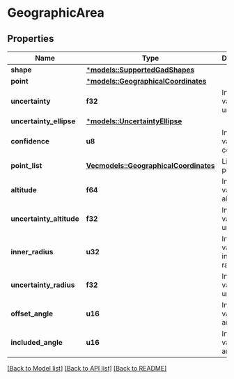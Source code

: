 # GeographicArea

## Properties
Name | Type | Description | Notes
------------ | ------------- | ------------- | -------------
**shape** | [***models::SupportedGadShapes**](SupportedGADShapes.md) |  | 
**point** | [***models::GeographicalCoordinates**](GeographicalCoordinates.md) |  | 
**uncertainty** | **f32** | Indicates value of uncertainty. | 
**uncertainty_ellipse** | [***models::UncertaintyEllipse**](UncertaintyEllipse.md) |  | 
**confidence** | **u8** | Indicates value of confidence. | 
**point_list** | [**Vec<models::GeographicalCoordinates>**](GeographicalCoordinates.md) | List of points. | 
**altitude** | **f64** | Indicates value of altitude. | 
**uncertainty_altitude** | **f32** | Indicates value of uncertainty. | 
**inner_radius** | **u32** | Indicates value of the inner radius. | 
**uncertainty_radius** | **f32** | Indicates value of uncertainty. | 
**offset_angle** | **u16** | Indicates value of angle. | 
**included_angle** | **u16** | Indicates value of angle. | 

[[Back to Model list]](../README.md#documentation-for-models) [[Back to API list]](../README.md#documentation-for-api-endpoints) [[Back to README]](../README.md)


